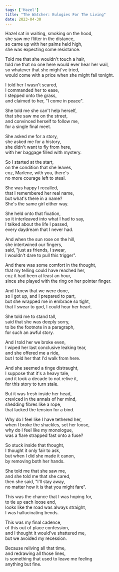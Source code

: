 ```yaml
---
tags: ['Hazel']
title: "The Watcher: Eulogies For The Living"
date: 2023-04-30
---
```


Hazel sat in waiting, smoking on the hood,  
she saw me flitter in the distance,  
so came up with her palms held high,  
she was expecting some resistance.

Told me that she wouldn't touch a hair,  
told me that no one here would ever hear her wail,  
so whatever that she might've tried,  
would come with a price when she might fail tonight.

I told her I wasn't scared,  
I commanded her to ease,  
I stepped onto the grass,  
and claimed to her, "I come in peace".

She told me she can't help herself,  
that she saw me on the street,  
and convinced herself to follow me,  
for a single final meet.

She asked me for a story,  
she asked me for a history,  
she didn't want to fly from here,  
with her baggage filled with mystery.

So I started at the start,  
on the condition that she leaves,  
coz, Marlene, with you, there's  
no more courage left to steal.

She was happy I recalled,  
that I remembered her real name,  
but what's there in a name?  
She's the same girl either way.

She held onto that fixation,  
so it interleaved into what I had to say,  
I talked about the life I passed,  
every daydream that I never had.

And when the sun rose on the hill,  
she intertwined our fingers,  
said, "just as friends, I swear,  
I wouldn't dare to pull this trigger".

And there was some comfort in the thought,  
that my telling could have reached her,  
coz it had been at least an hour,  
since she played with the ring on her pointer finger.

And I knew that we were done,  
so I got up, and I prepared to part,  
but she wrapped me in embrace so tight,  
that I swear to god, I could hear her heart.

She told me to stand tall,  
said that she was deeply sorry,  
to be the footnote in a paragraph,  
for such an awful story.

And I told her we broke even,  
I wiped her last conclusive leaking tear,  
and she offered me a ride,  
but I told her that I'd walk from here.

And she seemed a tinge distraught,  
I suppose that it's a heavy tale,  
and it took a decade to not relive it,  
for this story to turn stale.

But it was fresh inside her head,  
creviced in the annals of her mind,  
shedding fibres like a rope,  
that lacked the tension for a bind.

Why do I feel like I have tethered her,  
when I broke the shackles, set her loose,  
why do I feel like my monologue,  
was a flare strapped fast onto a fuse?

So stuck inside that thought,  
I thought it only fair to ask,  
but when I did she made it canon,  
by removing both her hands.

She told me that she saw me,  
and she told me that she cared,  
then she said, "I'll stay away,  
no matter how it is that you might fare".

This was the chance that I was hoping for,  
to tie up each loose end,  
looks like the road was always straight,  
I was hallucinating bends.

This was my final cadence,  
of this out of place confession,  
and I thought it would've shattered me,  
but we avoided my recession.

Because reliving all that time,  
and redrawing all those lines,  
is something that used to leave me feeling  
anything but fine.

